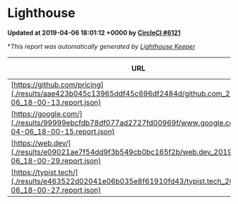 
# Lighthouse

**Updated at 2019-04-06 18:01:12 +0000 by [CircleCI #6121](https://circleci.com/gh/ItinerisLtd/lighthouse-keeper-example/6121)**

**This report was automatically generated by [Lighthouse Keeper](https://github.com/itinerisltd/lighthouse-keeper)*

| URL | Performance | Accessibility | Best Practices | SEO | PWA | Updated At |
| --- | --- | --- | --- | --- | --- | --- |
| [https://github.com/pricing](./results/aae423b045c13965ddf45c696df2484d/github.com_2019-04-06_18-00-13.report.json) | 0.88 | 0.89 | 0.93 | 0.9 | 0.58 | 2019-04-06T18:00:13.843Z |
| [https://google.com/](./results/99999ebcfdb78df077ad2727fd00969f/www.google.com_2019-04-06_18-00-15.report.json) | 0.94 | 0.71 | 0.93 | 0.82 | 0.58 | 2019-04-06T18:00:15.008Z |
| [https://web.dev/](./results/e09021ae7f54dd9f3b549cb0bc165f2b/web.dev_2019-04-06_18-00-29.report.json) | 0.91 | 0.93 | 1 | 0.96 | 1 | 2019-04-06T18:00:29.477Z |
| [https://typist.tech/](./results/e463522d02041e06b035e8f61910fd43/typist.tech_2019-04-06_18-00-27.report.json) | 1 |  |  |  |  | 2019-04-06T18:00:27.021Z |
